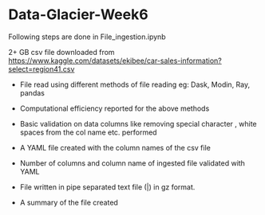 # Data-Glacier-Week6

Following steps are done in File_ingestion.ipynb

2+ GB csv file downloaded from https://www.kaggle.com/datasets/ekibee/car-sales-information?select=region41.csv

* File read using different methods of file reading eg: Dask, Modin, Ray, pandas

* Computational efficiency reported for the above methods

* Basic validation on data columns like removing special character , white spaces from the col name etc. performed

* A YAML file created with the column names of the csv file

* Number of columns and column name of ingested file validated with YAML

* File written in pipe separated text file (|) in gz format.

* A summary of the file created
